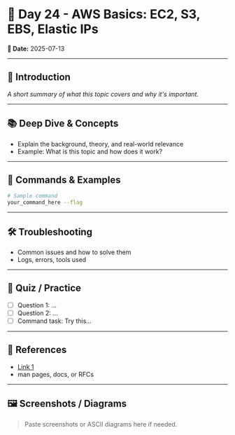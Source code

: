# 📘 Day 24 - AWS Basics: EC2, S3, EBS, Elastic IPs

**📅 Date:** 2025-07-13

---

## 🔹 Introduction
_A short summary of what this topic covers and why it's important._

---

## 📚 Deep Dive & Concepts
- Explain the background, theory, and real-world relevance
- Example: What is this topic and how does it work?

---

## 🧪 Commands & Examples

```bash
# Sample command
your_command_here --flag
```

---

## 🛠️ Troubleshooting

- Common issues and how to solve them
- Logs, errors, tools used

---

## 🎯 Quiz / Practice

- [ ] Question 1: ...
- [ ] Question 2: ...
- [ ] Command task: Try this...

---

## 📎 References

- [Link 1](https://example.com)
- man pages, docs, or RFCs

---

## 🖼️ Screenshots / Diagrams

> Paste screenshots or ASCII diagrams here if needed.

